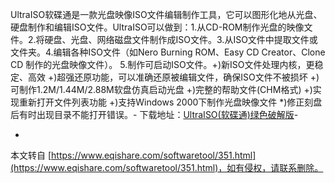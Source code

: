 UltraISO软碟通是一款光盘映像ISO文件编辑制作工具，它可以图形化地从光盘、硬盘制作和编辑ISO文件。UltraISO可以做到：1.从CD-ROM制作光盘的映像文件。2.将硬盘、光盘、网络磁盘文件制作成ISO文件。3.从ISO文件中提取文件或文件夹。4.编辑各种ISO文件（如Nero Burning ROM、Easy CD Creator、Clone CD 制作的光盘映像文件）。 5.制作可启动ISO文件。+)新ISO文件处理内核，更稳定、高效 +)超强还原功能，可以准确还原被编辑文件，确保ISO文件不被损坏 +)可制作1.2M/1.44M/2.88M软盘仿真启动光盘 +)完整的帮助文件(CHM格式) +)实现重新打开文件列表功能 +)支持Windows 2000下制作光盘映像文件 \*)修正刻盘后有时出现目录不能打开错误。-
下载地址：[UltraISO(软碟通)绿色破解版](http://pan.baidu.com/share/link?shareid=671164&uk=3087224563,1)-

-

本文转自 [https://www.eqishare.com/softwaretool/351.html](https://www.eqishare.com/softwaretool/351.html)，如有侵权，请联系删除。